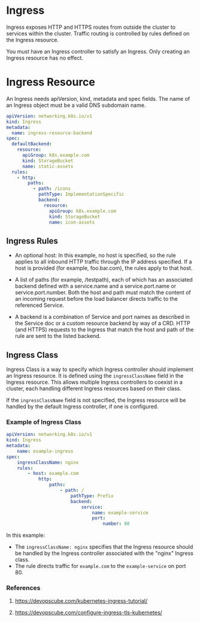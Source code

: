 # Ingress

Ingress exposes HTTP and HTTPS routes from outside the cluster to services within the cluster. Traffic routing is controlled by rules defined on the Ingress resource.

You must have an Ingress controller to satisfy an Ingress. Only creating an Ingress resource has no effect.

# Ingress Resource

An Ingress needs apiVersion, kind, metadata and spec fields. The name of an Ingress object must be a valid DNS subdomain name.

```yaml
apiVersion: networking.k8s.io/v1
kind: Ingress
metadata:
  name: ingress-resource-backend
spec:
  defaultBackend:
    resource:
      apiGroup: k8s.example.com
      kind: StorageBucket
      name: static-assets
  rules:
    - http:
        paths:
          - path: /icons
            pathType: ImplementationSpecific
            backend:
              resource:
                apiGroup: k8s.example.com
                kind: StorageBucket
                name: icon-assets
```

## Ingress Rules

- An optional host: In this example, no host is specified, so the rule applies to all inbound HTTP traffic through the IP address specified. If a host is provided (for example, foo.bar.com), the rules apply to that host.

- A list of paths (for example, /testpath), each of which has an associated backend defined with a service.name and a service.port.name or service.port.number. Both the host and path must match the content of an incoming request before the load balancer directs traffic to the referenced Service.

- A backend is a combination of Service and port names as described in the Service doc or a custom resource backend by way of a CRD. HTTP (and HTTPS) requests to the Ingress that match the host and path of the rule are sent to the listed backend.

## Ingress Class
Ingress Class is a way to specify which Ingress controller should implement an Ingress resource. It is defined using the `ingressClassName` field in the Ingress resource. This allows multiple Ingress controllers to coexist in a cluster, each handling different Ingress resources based on their class.

If the `ingressClassName` field is not specified, the Ingress resource will be handled by the default Ingress controller, if one is configured.

### Example of Ingress Class

```yaml
apiVersion: networking.k8s.io/v1
kind: Ingress
metadata:
    name: example-ingress
spec:
    ingressClassName: nginx
    rules:
        - host: example.com
            http:
                paths:
                    - path: /
                        pathType: Prefix
                        backend:
                            service:
                                name: example-service
                                port:
                                    number: 80
```

In this example:
- The `ingressClassName: nginx` specifies that the Ingress resource should be handled by the Ingress controller associated with the "nginx" Ingress class.
- The rule directs traffic for `example.com` to the `example-service` on port 80.


### References

1. https://devopscube.com/kubernetes-ingress-tutorial/

2. https://devopscube.com/configure-ingress-tls-kubernetes/


